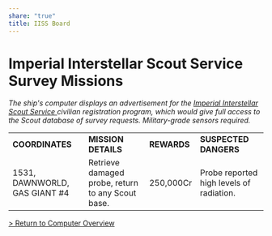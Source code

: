 ```yaml
---
share: "true"
title: IISS Board
---
```

  
# Imperial Interstellar Scout Service Survey Missions  
  
_The ship's computer displays an advertisement for the [Imperial Interstellar Scout Service ](IISS.md)civilian registration program, which would give full access to the Scout database of survey requests. Military-grade sensors required._  
  
|                               |                                                   |             |                                          |  
| ----------------------------- | ------------------------------------------------- | ----------- | ---------------------------------------- |  
| **COORDINATES**               | **MISSION DETAILS**                               | **REWARDS** | **SUSPECTED DANGERS**                    |  
| 1531, DAWNWORLD, GAS GIANT #4 | Retrieve damaged probe, return to any Scout base. | 250,000Cr   | Probe reported high levels of radiation. |  
  
[> Return to Computer Overview](./index.md)  
